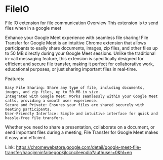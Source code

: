 # FileIO
File IO extension for file communication
Overview
This extension is to send files when in a google meet

Enhance your Google Meet experience with seamless file sharing! File Transfer for Google Meet is an intuitive Chrome extension that allows participants to easily share documents, images, zip files, and other files up to 50 MB directly during your Google Meet sessions. Unlike the traditional in-call messaging feature, this extension is specifically designed for efficient and secure file transfer, making it perfect for collaborative work, educational purposes, or just sharing important files in real-time.

Features:

    Easy File Sharing: Share any type of file, including documents, images, and zip files, up to 50 MB in size.
    Integrated with Google Meet: Works seamlessly within your Google Meet calls, providing a smooth user experience.
    Secure and Private: Ensures your files are shared securely with meeting participants.
    User-Friendly Interface: Simple and intuitive interface for quick and hassle-free file transfers.

Whether you need to share a presentation, collaborate on a document, or send important files during a meeting, File Transfer for Google Meet makes it easy and efficient.

Link: https://chromewebstore.google.com/detail/google-meet-file-transfer/haocjmninfaibegopkjlccncileepdia?authuser=0&hl=en
